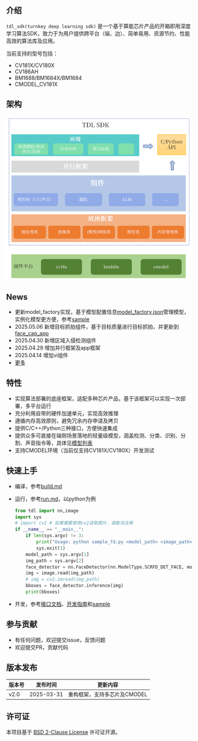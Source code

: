 ## 介绍

`tdl_sdk(turnkey deep learning sdk)` 是一个基于算能芯片产品的开箱即用深度学习算法SDK，致力于为用户提供跨平台（端、边）、简单易用、资源节约、性能高效的算法库及应用。

当前支持的型号包括：

- CV181X/CV180X
- CV186AH
- BM1688/BM1684X/BM1684
- CMODEL_CV181X

## 架构

![image](./docs/images/framework.png)

## News

- 更新model_factory实现，基于模型配置信息[model_factory.json](configs/model/model_factory.json)管理模型，实例化模型更方便，参考[sample](sample/cpp/sample_img_fd.cpp)
- 2025.05.06 新增目标抓拍组件，基于目标质量进行目标抓拍，并更新到[face_cap_app](sample/cpp/sample_face_cap_app.cpp)
- 2025.04.30 新增区域入侵检测组件
- 2025.04.29 增加并行框架及app框架
- 2025.04.14 增加vi组件
- [更多](docs/developer_guide/version_history.md)

## 特性

- 实现算法部署的底座框架，适配多种芯片产品，基于该框架可以实现一次部署，多平台运行
- 充分利用自带的硬件加速单元，实现高效推理
- 遵循内存高效原则，避免冗余内存申请及拷贝
- 提供C/C++/Python三种接口，方便快速集成
- 提供众多可直接在端侧场景落地的轻量级模型，涵盖检测、分类、识别、分割、声音指令等，具体见[模型列表](https://github.com/sophgo/tdl_models)
- 支持CMODEL环境（当前仅支持CV181X/CV180X）开发测试

## 快速上手

- 编译，参考[build.md](docs/getting_started/build.md)
- 运行，参考[run.md](docs/getting_started/run.md)，以python为例

  ```python
  from tdl import nn,image
  import sys
  # import cv2 # 如果需要使用cv2读取图片，请取消注释
  if __name__ == "__main__":
      if len(sys.argv) != 3:
          print("Usage: python sample_fd.py <model_path> <image_path>")
          sys.exit(1)
      model_path = sys.argv[1]
      img_path = sys.argv[2]
      face_detector = nn.FaceDetector(nn.ModelType.SCRFD_DET_FACE, model_path)
      img = image.read(img_path)
      # img = cv2.imread(img_path)
      bboxes = face_detector.inference(img)
      print(bboxes)
  ```

- 开发，参考[接口文档](docs/api_reference)、[开发指南](docs/developer_guide)和[sample](sample)

## 参与贡献

- 有任何问题，欢迎提交issue，反馈问题
- 欢迎提交PR，贡献代码

## 版本发布

| 版本号   | 发布时间       | 更新内容                                   |
|----------|----------------|--------------------------------------------|
| v2.0     | 2025-03-31     | 重构框架，支持多芯片及CMODEL|

## 许可证

本项目基于 [BSD 2-Clause License](docs/LICENSE) 许可证开源。
